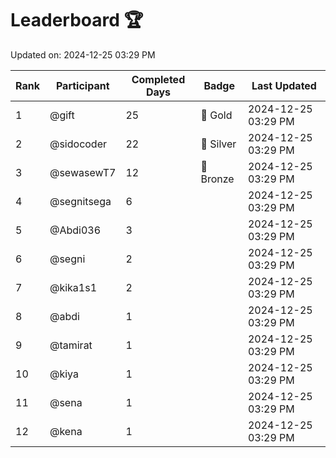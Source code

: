 # Leaderboard 🏆

Updated on: 2024-12-25 03:29 PM

| Rank | Participant       | Completed Days | Badge      | Last Updated         |
|------|-------------------|----------------|------------|----------------------|
| 1    | @gift             | 25             | 🏅 Gold     | 2024-12-25 03:29 PM |
| 2    | @sidocoder        | 22             | 🥈 Silver   | 2024-12-25 03:29 PM |
| 3    | @sewasewT7        | 12             | 🥉 Bronze   | 2024-12-25 03:29 PM |
| 4    | @segnitsega       | 6              |            | 2024-12-25 03:29 PM |
| 5    | @Abdi036          | 3              |            | 2024-12-25 03:29 PM |
| 6    | @segni            | 2              |            | 2024-12-25 03:29 PM |
| 7    | @kika1s1          | 2              |            | 2024-12-25 03:29 PM |
| 8    | @abdi             | 1              |            | 2024-12-25 03:29 PM |
| 9    | @tamirat          | 1              |            | 2024-12-25 03:29 PM |
| 10   | @kiya             | 1              |            | 2024-12-25 03:29 PM |
| 11   | @sena             | 1              |            | 2024-12-25 03:29 PM |
| 12   | @kena             | 1              |            | 2024-12-25 03:29 PM |
